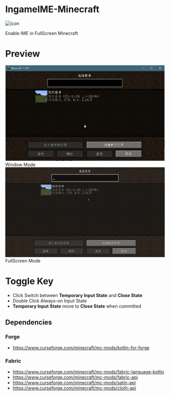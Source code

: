 # IngameIME-Minecraft
![icon](https://github.com/Windmill-City/IngameIME-Minecraft/raw/master/IngameIME-Icon.png)

Enable IME in FullScreen Minecraft
# Preview
![icon](https://github.com/Windmill-City/IngameIME-Minecraft/raw/master/Docs/WindowInput.gif)
Window Mode
![icon](https://github.com/Windmill-City/IngameIME-Minecraft/raw/master/Docs/FullScreenInput.gif)
FullScreen Mode
# Toggle Key
- Click Switch between **Temporary Input State** and **Close State**
- Double Click Always-on Input State
- **Temporary Input State** move to **Close State** when committed
## Dependencies
### Forge
- https://www.curseforge.com/minecraft/mc-mods/kotlin-for-forge
### Fabric
- https://www.curseforge.com/minecraft/mc-mods/fabric-language-kotlin
- https://www.curseforge.com/minecraft/mc-mods/fabric-api
- https://www.curseforge.com/minecraft/mc-mods/satin-api
- https://www.curseforge.com/minecraft/mc-mods/cloth-api